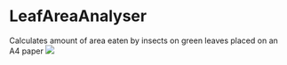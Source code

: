 # LeafAreaAnalyser
Calculates amount of area eaten by insects on green leaves placed on an A4 paper
![](sample.jpg)

